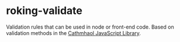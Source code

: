# roking-validate
Validation rules that can be used in node or front-end code. Based on validation methods in the [Cathmhaol JavaScript Library](https://github.com/hrobertking/cjl).
